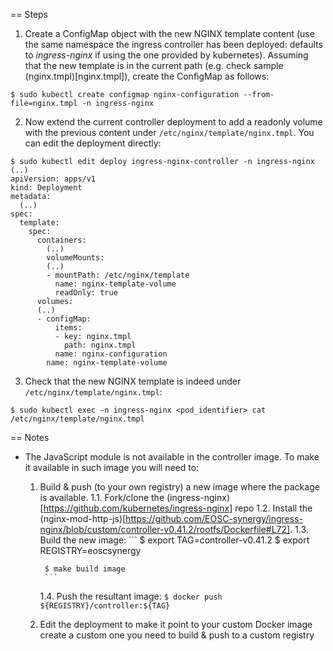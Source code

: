 == Steps
1. Create a ConfigMap object with the new NGINX template content (use the same
 namespace the ingress controller has been deployed: defaults to 
*ingress-nginx* if using the one provided by kubernetes). Assuming that the
new template is in the current path (e.g. check sample
(nginx.tmpl)[nginx.tmpl]), create the ConfigMap as follows:
```
$ sudo kubectl create configmap nginx-configuration --from-file=nginx.tmpl -n ingress-nginx
```

2. Now extend the current controller deployment to add a readonly volume with
the previous content under `/etc/nginx/template/nginx.tmpl`. You can edit the 
deployment directly:
```
$ sudo kubectl edit deploy ingress-nginx-controller -n ingress-nginx
(..)
apiVersion: apps/v1
kind: Deployment
metadata:
  (..)
spec:
  template:
    spec:
      containers:
        (..)
        volumeMounts:
        (..)
        - mountPath: /etc/nginx/template
          name: nginx-template-volume
          readOnly: true
      volumes:
      (..)
      - configMap:
          items:
          - key: nginx.tmpl
            path: nginx.tmpl
          name: nginx-configuration
        name: nginx-template-volume
```

3. Check that the new NGINX template is indeed under
 `/etc/nginx/template/nginx.tmpl`:
```
$ sudo kubectl exec -n ingress-nginx <pod_identifier> cat /etc/nginx/template/nginx.tmpl 
```

== Notes
* The JavaScript module is not available in the controller image. To make it
available in such image you will need to:
  1. Build & push (to your own registry) a new image where the package is
     available.
     1.1. Fork/clone the
          (ingress-nginx)[https://github.com/kubernetes/ingress-nginx] repo
     1.2. Install the (nginx-mod-http-js)[https://github.com/EOSC-synergy/ingress-nginx/blob/custom/controller-v0.41.2/rootfs/Dockerfile#L72].
     1.3. Build the new image:
          ```
          $ export TAG=controller-v0.41.2
          $ export REGISTRY=eoscsynergy

          $ make build image
          ```
     1.4. Push the resultant image:
          ```
          $ docker push ${REGISTRY}/controller:${TAG}
          ```      
  2. Edit the deployment to make it point to your custom Docker image 
create a custom one you need to build & push to a custom registry
